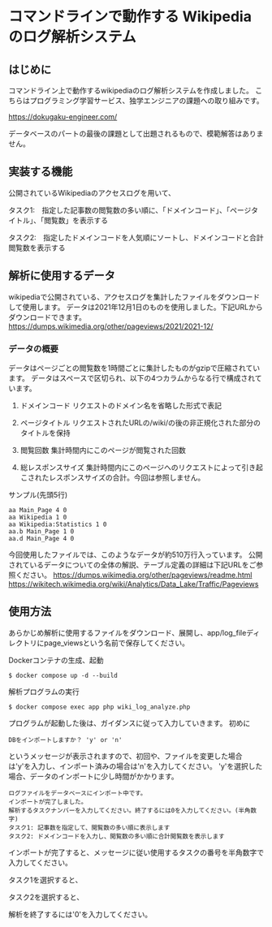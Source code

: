 # コマンドラインで動作する Wikipedia のログ解析システム

## はじめに

コマンドライン上で動作するwikipediaのログ解析システムを作成しました。
こちらはプログラミング学習サービス、独学エンジニアの課題への取り組みです。

https://dokugaku-engineer.com/

データベースのパートの最後の課題として出題されるもので、模範解答はありません。

## 実装する機能

  公開されているWikipediaのアクセスログを用いて、

  タスク1:　指定した記事数の閲覧数の多い順に、「ドメインコード」、「ページタイトル」、「閲覧数」を表示する

  タスク2:　指定したドメインコードを人気順にソートし、ドメインコードと合計閲覧数を表示する

## 解析に使用するデータ

wikipediaで公開されている、アクセスログを集計したファイルをダウンロードして使用します。
データは2021年12月1日のものを使用しました。下記URLからダウンロードできます。
https://dumps.wikimedia.org/other/pageviews/2021/2021-12/

### データの概要

データはページごとの閲覧数を1時間ごとに集計したものがgzipで圧縮されています。
データはスペースで区切られ、以下の4つカラムからなる行で構成されています。

1. ドメインコード
    リクエストのドメイン名を省略した形式で表記

2. ページタイトル
    リクエストされたURLの/wiki/の後の非正規化された部分のタイトルを保持

3. 閲覧回数
    集計時間内にこのページが閲覧された回数

4. 総レスポンスサイズ
    集計時間内にこのページへのリクエストによって引き起こされたレスポンスサイズの合計。今回は参照しません。

サンプル(先頭5行)

```text
aa Main_Page 4 0
aa Wikipedia 1 0
aa Wikipedia:Statistics 1 0
aa.b Main_Page 1 0
aa.d Main_Page 4 0
```

今回使用したファイルでは、このようなデータが約510万行入っています。
公開されているデータについての全体の解説、テーブル定義の詳細は下記URLをご参照ください。
https://dumps.wikimedia.org/other/pageviews/readme.html
https://wikitech.wikimedia.org/wiki/Analytics/Data_Lake/Traffic/Pageviews

## 使用方法

あらかじめ解析に使用するファイルをダウンロード、展開し、app/log_fileディレクトリにpage_viewsという名前で保存してください。

Dockerコンテナの生成、起動

```text
$ docker compose up -d --build
```

解析プログラムの実行

```text
$ docker compose exec app php wiki_log_analyze.php
```

プログラムが起動した後は、ガイダンスに従って入力していきます。
初めに

```text
DBをインポートしますか？ 'y' or 'n'
```

というメッセージが表示されますので、初回や、ファイルを変更した場合は'y'を入力し、インポート済みの場合は'n'を入力してください。
'y'を選択した場合、データのインポートに少し時間がかかります。

```text
ログファイルをデータベースにインポート中です。
インポートが完了しました。
解析するタスクナンバーを入力してください。終了するには0を入力してください。(半角数字)
タスク1: 記事数を指定して、閲覧数の多い順に表示します
タスク2: ドメインコードを入力し、閲覧数の多い順に合計閲覧数を表示します
```

インポートが完了すると、メッセージに従い使用するタスクの番号を半角数字で入力してください。

タスク1を選択すると、


タスク2を選択すると、


解析を終了するには'0'を入力してください。
